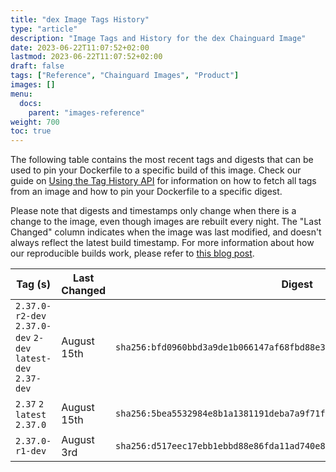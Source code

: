 ```yaml
---
title: "dex Image Tags History"
type: "article"
description: "Image Tags and History for the dex Chainguard Image"
date: 2023-06-22T11:07:52+02:00
lastmod: 2023-06-22T11:07:52+02:00
draft: false
tags: ["Reference", "Chainguard Images", "Product"]
images: []
menu:
  docs:
    parent: "images-reference"
weight: 700
toc: true
---
```


The following table contains the most recent tags and digests that can be used to pin your Dockerfile to a specific build of this image. Check our guide on [Using the Tag History API](/chainguard/chainguard-images/using-the-tag-history-api/) for information on how to fetch all tags from an image and how to pin your Dockerfile to a specific digest.

Please note that digests and timestamps only change when there is a change to the image, even though images are rebuilt every night. The "Last Changed" column indicates when the image was last modified, and doesn't always reflect the latest build timestamp. For more information about how our reproducible builds work, please refer to [this blog post](https://www.chainguard.dev/unchained/reproducing-chainguards-reproducible-image-builds).

| Tag (s)                                                       | Last Changed | Digest                                                                    |
|---------------------------------------------------------------|--------------|---------------------------------------------------------------------------|
|  `2.37.0-r2-dev` `2.37.0-dev` `2-dev` `latest-dev` `2.37-dev` | August 15th  | `sha256:bfd0960bbd3a9de1b066147af68fbd88e3f1a954be819f54519546ffc7625a40` |
|  `2.37` `2` `latest` `2.37.0`                                 | August 15th  | `sha256:5bea5532984e8b1a1381191deba7a9f71f3c8034867462deda7d9abbcf15e7f9` |
|  `2.37.0-r1-dev`                                              | August 3rd   | `sha256:d517eec17ebb1ebbd88e86fda11ad740e8c2dfca3099b6cb32df01fbac3edb4a` |
